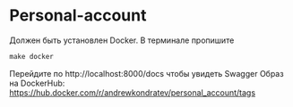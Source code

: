 # Personal-account

Должен быть установлен Docker. В терминале пропишите
```cmd
make docker
```
Перейдите по http://localhost:8000/docs чтобы увидеть Swagger
Образ на DockerHub: https://hub.docker.com/r/andrewkondratev/personal_account/tags